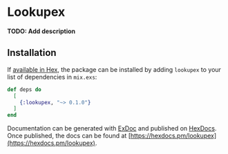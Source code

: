 # Lookupex

**TODO: Add description**

## Installation

If [available in Hex](https://hex.pm/docs/publish), the package can be installed
by adding `lookupex` to your list of dependencies in `mix.exs`:

```elixir
def deps do
  [
    {:lookupex, "~> 0.1.0"}
  ]
end
```

Documentation can be generated with [ExDoc](https://github.com/elixir-lang/ex_doc)
and published on [HexDocs](https://hexdocs.pm). Once published, the docs can
be found at [https://hexdocs.pm/lookupex](https://hexdocs.pm/lookupex).
